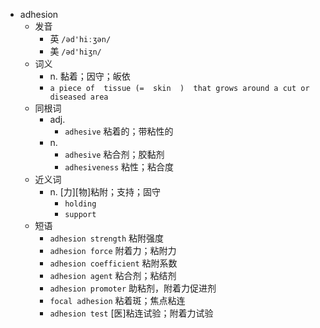 - adhesion
  - 发音
    - 英 `/əd'hiːʒən/`
    - 美 `/əd'hiʒn/`
  - 词义
    - n. 黏着；因守；皈依
    - `a piece of  tissue (=  skin  )  that grows around a cut or diseased area`
  - 同根词
    - adj.
      - `adhesive` 粘着的；带粘性的
    - n.
      - `adhesive` 粘合剂；胶黏剂
      - `adhesiveness` 粘性；粘合度
  - 近义词
    - n. [力][物]粘附；支持；固守
      - `holding`
      - `support`
  - 短语
    - `adhesion strength` 粘附强度 
    - `adhesion force` 附着力；粘附力 
    - `adhesion coefficient` 粘附系数 
    - `adhesion agent` 粘合剂；粘结剂 
    - `adhesion promoter` 助粘剂，附着力促进剂 
    - `focal adhesion` 粘着斑；焦点粘连 
    - `adhesion test` [医]粘连试验；附着力试验 
